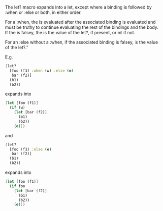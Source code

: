 The let? macro expands into a let, except where a binding is followed by :when <pred> or :else <else> or both, in either order.

For a :when, the <pred> is evaluated after the associated binding is evaluated
and must be truthy to continue evaluating the rest of the bindings and the body.
If the <pred> is falsey, the <else> is the value of the let?, if present, or nil if not.

For an :else without a :when, if the associated binding is falsey, <else> is the value of the let?."

E.g.

```clojure
(let?
  [foo (f1) :when (w) :else (e)
   bar (f2)]
  (b1)
  (b2))
```
expands into

```clojure
(let [foo (f1)]
  (if (w)
    (let [bar (f2)]
      (b1)
      (b2))
    (e)))
```
and

```clojure
(let?
  [foo (f1) :else (e)
   bar (f2)]
  (b1)
  (b2))
```
expands into

```clojure
(let [foo (f1)]
  (if foo
    (let [bar (f2)]
      (b1)
      (b2))
    (e)))
```
